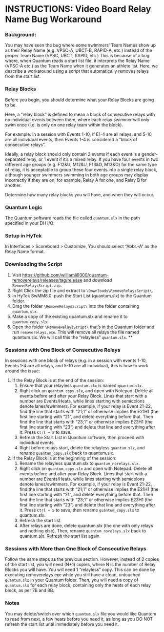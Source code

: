 # **INSTRUCTIONS: Video Board Relay Name Bug Workaround**

### **Background:**

You may have seen the bug where some swimmers’ Team Names show up as their Relay Name (e.g. VPSC-A, UBCT-B, RAPID-A, etc.) instead of the proper Team Name (VPSC, UBCT, RAPID, etc.) This is because of a bug where, when Quantum reads a start list file, it interprets the Relay Name (VPSC-A etc.) as the Team Name when it generates an athlete list. Here, we describe a workaround using a script that automatically removes relays from the start list.

### **Relay Blocks**

Before you begin, you should determine what your Relay Blocks are going to be.

Here, a “relay block” is defined to mean a block of consecutive relays with no individual events between them, where each relay swimmer will only swim once (i.e. is only on one relay team within the block). 

For example: In a session with Events 1-10, if E1-4 are all relays, and 5-10 are all individual events, then Events 1-4 is considered a “block of consecutive relays”.

Ideally, a relay block should only contain 2 events if each event is a gender-separated relay, or 1 event if it’s a mixed relay. If you have four events in two different age groups (e.g. F12&U, M12&U, F13&O, M13&O) for the same type of relay, it is acceptable to group these four events into a single relay block, although younger swimmers swimming in both age groups may display incorrectly if they are on, for example, Relay A for one, and Relay B for another.

Determine how many relay blocks you will have, and when they will occur.

### **Quantum Logic**

The Quantum software reads the file called `quantum.slx` in the path specified in your DH I/O. 

### **Setup in HyTek**

In Interfaces > Scoreboard > Customize, You should select “Abbr.-A” as the Relay Name format.

### **Downloading the Script**

1. Visit <https://github.com/williamli9300/quantum-removerelays/releases/tag/release> and download `RemoveRelaysScript.zip`.
1. Right Click the zip file and extract to `\Downloads\RemoveRelaysScript\`.
1. In HyTek SwMM8.0, push the Start List (quantum.slx) to the Quantum folder.
1. Drag the folder `\RemoveRelaysScript\` into the folder containing `quantum.slx`.
1. Make a copy of the existing quantum.slx and rename it to `quantum_copy.slx`.
1. Open the folder `\RemoveRelaysScript\` that’s in the Quantum folder and run `removerelays.exe`. This will remove all relays the file named quantum.slx. We will call this the “relayless” `quantum.slx`.
**


### **Sessions with One Block of Consecutive Relays**

In sessions with one block of relays (e.g. in a session with events 1-10, Events 1-4 are all relays, and 5-10 are all individual), this is how to work around the issue:

1. If the Relay Block is at the end of the session:
   1. Ensure that your relayless `quantum.slx` is named `quantum.slx`.
   1. Right click on `quantum_copy.slx`, and open with Notepad. Delete all events before and after your Relay Block. Lines that start with a number are Events/Heats, while lines starting with semicolons denote lanes/swimmers. For example, if your relay is Event 21-22, find the line that starts with “21;1” or otherwise implies the E21H1 (the first line starting with “21”, and delete everything before that. Then find the line that starts with “23;1” or otherwise implies E23H1 (the first line starting with “23”) and delete that line and everything after it. Press `Ctrl + S` to save.
   1. Refresh the Start List in Quantum software, then proceed with individual events. 
   1. Right before relays start, delete the relayless `quantum.slx`, and rename `quantum_copy.slx` back to quantum.slx. 
1. If the Relay Block is at the beginning of the session:
   1. Rename the relayless quantum.slx to `quantum_norelays.slx`.
   1. Right click on `quantum_copy.slx` and open with Notepad. Delete all events before and after your Relay Block. Lines that start with a number are Events/Heats, while lines starting with semicolons denote lanes/swimmers. For example, if your relay is Event 21-22, find the line that starts with “21;1” or otherwise implies the E21H1 (the first line starting with “21”, and delete everything before that. Then find the line that starts with “23;1” or otherwise implies E23H1 (the first line starting with “23”) and delete that line and everything after it. Press `Ctrl + S` to save, then rename `quantum_copy.slx` to quantum.slx.
   1. Refresh the start list.
   1. After relays are done, delete quantum.slx (the one with only relays and nothing else). Then, rename `quantum_norelays.slx` back to quantum.slx. Refresh the start list again.

### **Sessions with More than One Block of Consecutive Relays**

Follow the same steps as the previous section. However, instead of 2 copies of the start list, you will need (N+1) copies, where N is the number of Relay Blocks you will have. You will need 1 “relayless” copy. This can be done by executing removerelays.exe while you still have a clean, untouched `quantum.slx` in your Quantum folder. Then, you will need a copy of `quantum.slx` for each relay block, containing only the heats of each relay block, as per 7B and 8B. 

### **Notes**

You may delete/switch over which `quantum.slx` file you would like Quantum to read from next, a few heats before you need it, as long as you DO NOT refresh the start list until immediately before you need it.

